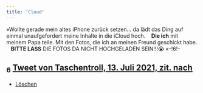 ```yaml
---
title: 'Cloud'
---
```


»Wollte gerade mein altes iPhone zurück setzen... da lädt das Ding auf einmal unaufgefordert meine Inhalte in die iCloud hoch. &nbsp;&nbsp;&nbsp;**Die ich** mit meinem Papa teile. Mit den Fotos, die ich an meinen Freund geschickt habe. &nbsp;&nbsp;&nbsp;**BITTE LASS** DIE FOTOS DA NICHT HOCHGELADEN SEIN!!!😭   «-!6!-
## <sub class="subscript">**6**</sub> [Tweet von Taschentroll, 13. Juli 2021, zit. <u>nach</u>](https://twitter.com/Taschentroll/status/1414866541619949569?s=20)

* [Löschen](Deleting_de)
